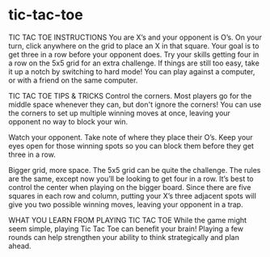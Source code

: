 # tic-tac-toe
TIC TAC TOE INSTRUCTIONS
You are X’s and your opponent is O’s. On your turn, click anywhere on the grid to place an X in that square. Your goal is to get three in a row before your opponent does. Try your skills getting four in a row on the 5x5 grid for an extra challenge. If things are still too easy, take it up a notch by switching to hard mode! You can play against a computer, or with a friend on the same computer. 

 

TIC TAC TOE TIPS & TRICKS
Control the corners. Most players go for the middle space whenever they can, but don't ignore the corners! You can use the corners to set up multiple winning moves at once, leaving your opponent no way to block your win.

 

Watch your opponent. Take note of where they place their O’s. Keep your eyes open for those winning spots so you can block them before they get three in a row. 

 

Bigger grid, more space. The 5x5 grid can be quite the challenge. The rules are the same, except now you’ll be looking to get four in a row. It’s best to control the center when playing on the bigger board. Since there are five squares in each row and column, putting your X’s three adjacent spots will give you two possible winning moves, leaving your opponent in a trap. 

 

WHAT YOU LEARN FROM PLAYING TIC TAC TOE
While the game might seem simple, playing Tic Tac Toe can benefit your brain! Playing a few rounds can help strengthen your ability to think strategically and plan ahead. 
